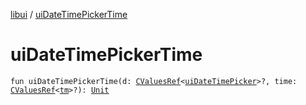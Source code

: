 [libui](index.md) / [uiDateTimePickerTime](./ui-date-time-picker-time.md)

# uiDateTimePickerTime

`fun uiDateTimePickerTime(d: `[`CValuesRef`](../kotlinx.cinterop/-c-values-ref/index.md)`<`[`uiDateTimePicker`](ui-date-time-picker.md)`>?, time: `[`CValuesRef`](../kotlinx.cinterop/-c-values-ref/index.md)`<`[`tm`](tm.md)`>?): `[`Unit`](https://kotlinlang.org/api/latest/jvm/stdlib/kotlin/-unit/index.html)
